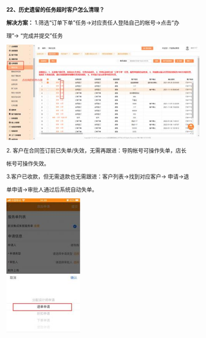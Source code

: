 <a name="bookmark22"></a>**22、历史遗留的任务超时客户怎么清理？**

**解决方案：**  1.筛选“订单下单”任务→对应责任人登陆自己的帐号→点击“办

理”→  “完成并提交”任务

![](Aspose.Words.eb490ba2-daeb-4174-bad4-3ebc8873f1e2.028.jpeg)



2\. 客户在合同签订前已失单/失效，无需再跟进：导购帐号可操作失单，店长


帐号可操作失效。

3\.客户已收款，但无需退款也无需跟进：客户列表→找到对应客户→ 申请→退

单申请→审批人通过后系统自动失单。

![](Aspose.Words.eb490ba2-daeb-4174-bad4-3ebc8873f1e2.027.jpeg)




